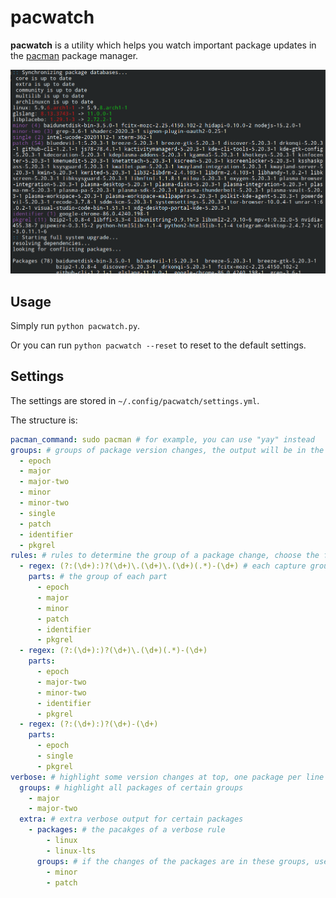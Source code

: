 # pacwatch

**pacwatch** is a utility which helps you watch important package updates in the [pacman](https://www.archlinux.org/pacman/) package manager.

![screenshot](screenshot.png)

## Usage

Simply run `python pacwatch.py`.

Or you can run `python pacwatch --reset` to reset to the default settings.

## Settings

The settings are stored in `~/.config/pacwatch/settings.yml`.

The structure is:

```yml
pacman_command: sudo pacman # for example, you can use "yay" instead
groups: # groups of package version changes, the output will be in the same order
  - epoch
  - major
  - major-two
  - minor
  - minor-two
  - single
  - patch
  - identifier
  - pkgrel
rules: # rules to determine the group of a package change, choose the first matching rule
  - regex: (?:(\d+):)?(\d+)\.(\d+)\.(\d+)(.*)-(\d+) # each capture group of the regex is a part of the version
    parts: # the group of each part
      - epoch
      - major
      - minor
      - patch
      - identifier
      - pkgrel
  - regex: (?:(\d+):)?(\d+)\.(\d+)(.*)-(\d+)
    parts:
      - epoch
      - major-two
      - minor-two
      - identifier
      - pkgrel
  - regex: (?:(\d+):)?(\d+)-(\d+)
    parts:
      - epoch
      - single
      - pkgrel
verbose: # highlight some version changes at top, one package per line with the version change
  groups: # highlight all packages of certain groups
    - major
    - major-two
  extra: # extra verbose output for certain packages
    - packages: # the pacakges of a verbose rule
        - linux
        - linux-lts
      groups: # if the changes of the packages are in these groups, use verbose output
        - minor
        - patch
```
